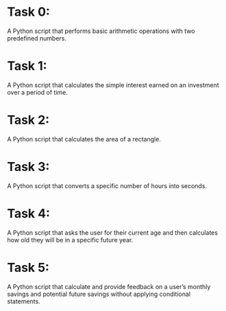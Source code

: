 # Task 0:
A Python script that performs basic arithmetic operations with two predefined numbers.

# Task 1:
A Python script that calculates the simple interest earned on an investment over a period of time.

# Task 2:
A Python script that calculates the area of a rectangle.

# Task 3:
A Python script that converts a specific number of hours into seconds.

# Task 4:
A Python script that asks the user for their current age and then calculates how old they will be in a specific future year.

# Task 5:
A Python script that calculate and provide feedback on a user’s monthly savings and potential future savings without applying conditional statements.